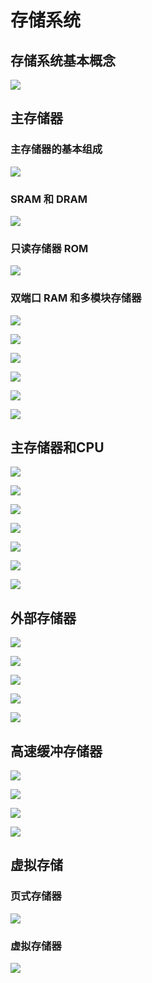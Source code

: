 # 存储系统


<!-- toc -->

## 存储系统基本概念

![](https://cdn.jsdelivr.net/gh/Rosefinch-Midsummer/MyImagesHost03/img/20240627200338.png)



## 主存储器

### 主存储器的基本组成

![](https://cdn.jsdelivr.net/gh/Rosefinch-Midsummer/MyImagesHost03/img/20240627200429.png)
### SRAM 和 DRAM

![](https://cdn.jsdelivr.net/gh/Rosefinch-Midsummer/MyImagesHost03/img/20240627200551.png)

### 只读存储器 ROM

![](https://cdn.jsdelivr.net/gh/Rosefinch-Midsummer/MyImagesHost03/img/20240627200632.png)
### 双端口 RAM 和多模块存储器

![](https://cdn.jsdelivr.net/gh/Rosefinch-Midsummer/MyImagesHost03/img/20240627200729.png)

![](https://cdn.jsdelivr.net/gh/Rosefinch-Midsummer/MyImagesHost03/img/20240627200806.png)

![](https://cdn.jsdelivr.net/gh/Rosefinch-Midsummer/MyImagesHost03/img/20240627200940.png)

![](https://cdn.jsdelivr.net/gh/Rosefinch-Midsummer/MyImagesHost03/img/20240627201016.png)

![](https://cdn.jsdelivr.net/gh/Rosefinch-Midsummer/MyImagesHost03/img/20240627201039.png)

![](https://cdn.jsdelivr.net/gh/Rosefinch-Midsummer/MyImagesHost03/img/20240627201256.png)

## 主存储器和CPU

![](https://cdn.jsdelivr.net/gh/Rosefinch-Midsummer/MyImagesHost03/img/20240627201527.png)

![](https://cdn.jsdelivr.net/gh/Rosefinch-Midsummer/MyImagesHost03/img/20240627201702.png)

![](https://cdn.jsdelivr.net/gh/Rosefinch-Midsummer/MyImagesHost03/img/20240627201745.png)

![](https://cdn.jsdelivr.net/gh/Rosefinch-Midsummer/MyImagesHost03/img/20240627201810.png)

![](https://cdn.jsdelivr.net/gh/Rosefinch-Midsummer/MyImagesHost03/img/20240627201843.png)

![](https://cdn.jsdelivr.net/gh/Rosefinch-Midsummer/MyImagesHost03/img/20240627201928.png)

![](https://cdn.jsdelivr.net/gh/Rosefinch-Midsummer/MyImagesHost03/img/20240627202009.png)

## 外部存储器

![](https://cdn.jsdelivr.net/gh/Rosefinch-Midsummer/MyImagesHost03/img/20240627202243.png)

![](https://cdn.jsdelivr.net/gh/Rosefinch-Midsummer/MyImagesHost03/img/20240627202124.png)

![](https://cdn.jsdelivr.net/gh/Rosefinch-Midsummer/MyImagesHost03/img/20240627202152.png)

![](https://cdn.jsdelivr.net/gh/Rosefinch-Midsummer/MyImagesHost03/img/20240627202036.png)

![](https://cdn.jsdelivr.net/gh/Rosefinch-Midsummer/MyImagesHost03/img/20240627202341.png)

## 高速缓冲存储器

![](https://cdn.jsdelivr.net/gh/Rosefinch-Midsummer/MyImagesHost03/img/20240627202427.png)

![](https://cdn.jsdelivr.net/gh/Rosefinch-Midsummer/MyImagesHost03/img/20240627203247.png)

![](https://cdn.jsdelivr.net/gh/Rosefinch-Midsummer/MyImagesHost03/img/20240627203330.png)

![](https://cdn.jsdelivr.net/gh/Rosefinch-Midsummer/MyImagesHost03/img/20240627203408.png)



## 虚拟存储

### 页式存储器

![](https://cdn.jsdelivr.net/gh/Rosefinch-Midsummer/MyImagesHost03/img/20240627203458.png)


### 虚拟存储器

![](https://cdn.jsdelivr.net/gh/Rosefinch-Midsummer/MyImagesHost03/img/20240627203644.png)